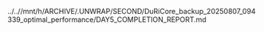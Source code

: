 ../..//mnt/h/ARCHIVE/.UNWRAP/SECOND/DuRiCore_backup_20250807_094339_optimal_performance/DAY5_COMPLETION_REPORT.md